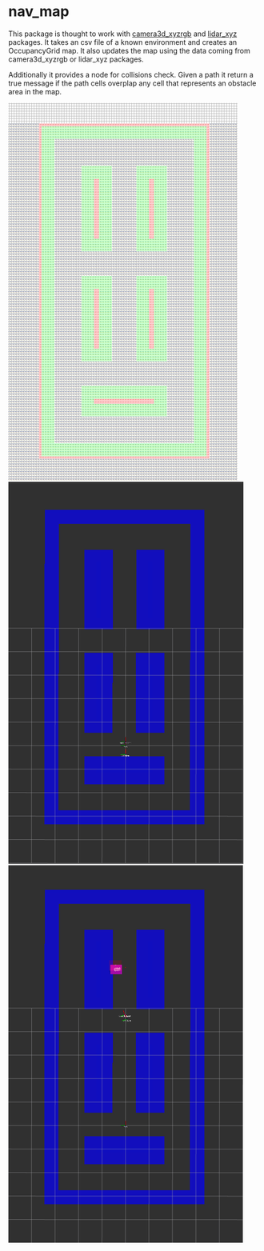 # nav_map
This package is thought to work with [camera3d_xyzrgb](https://github.com/giacomotomasi/camera3d_xyzrgb.git) and [lidar_xyz](https://github.com/giacomotomasi/lidar_xyz.git) packages. It takes an csv file of a known environment and creates an OccupancyGrid map. It also updates the map using the data coming from camera3d_xyzrgb or lidar_xyz packages.

Additionally it provides a node for collisions check. Given a path it return a true message if the path cells overplap any cell that represents an obstacle area in the map.

![Excel map](https://github.com/giacomotomasi/nav_map/blob/main/img/map_excel.png) ![OccupancyGrid map](https://github.com/giacomotomasi/nav_map/blob/main/img/map_free.png) ![Update map with obstacle](https://github.com/giacomotomasi/nav_map/blob/main/img/map_obs.png)

